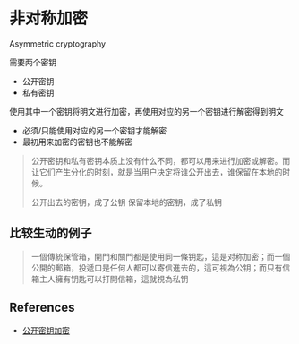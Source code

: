 # 非对称加密

Asymmetric cryptography

需要两个密钥

- 公开密钥
- 私有密钥

使用其中一个密钥将明文进行加密，再使用对应的另一个密钥进行解密得到明文

- 必须/只能使用对应的另一个密钥才能解密
- 最初用来加密的密钥也不能解密

> 公开密钥和私有密钥本质上没有什么不同，都可以用来进行加密或解密。而让它们产生分化的时刻，就是当用户决定将谁公开出去，谁保留在本地的时候。
> 
> 公开出去的密钥，成了公钥
> 保留本地的密钥，成了私钥

## 比较生动的例子

> 一個傳統保管箱，開門和關門都是使用同一條钥匙，這是对称加密；而一個公開的郵箱，投遞口是任何人都可以寄信進去的，這可視為公钥；而只有信箱主人擁有钥匙可以打開信箱，這就視為私钥

## References

- [公开密钥加密](https://zh.wikipedia.org/wiki/公开密钥加密)


